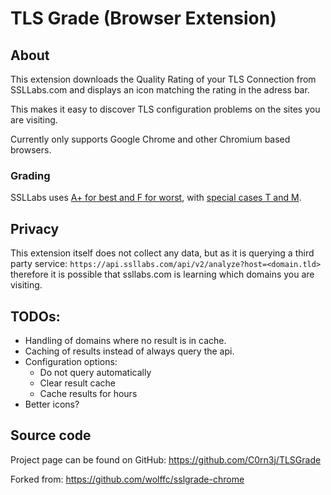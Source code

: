 # TLS Grade (Browser Extension)
## About
This extension downloads the Quality Rating of your TLS Connection from SSLLabs.com and displays an icon matching the rating in the adress bar.

This makes it easy to discover TLS configuration problems on the sites you are visiting.

Currently only supports Google Chrome and other Chromium based browsers.

### Grading

SSLLabs uses [A+ for best and F for worst](https://github.com/ssllabs/research/wiki/SSL-Server-Rating-Guide), with [special cases T and M](https://blog.qualys.com/product-tech/2014/06/17/ssl-labs-new-grades-for-trust-t-and-mismatch-m-issues).

## Privacy
This extension itself does not collect any data, but as it is querying a third party service:
`https://api.ssllabs.com/api/v2/analyze?host=<domain.tld>`
therefore it is possible that ssllabs.com is learning which domains you are visiting.

## TODOs:
 * Handling of domains where no result is in cache.
 * Caching of results instead of always query the api.
 * Configuration options:
   * Do not query automatically
   * Clear result cache
   * Cache results for <X> hours
 * Better icons?


## Source code
Project page can be found on GitHub: https://github.com/C0rn3j/TLSGrade

Forked from: https://github.com/wolffc/sslgrade-chrome
